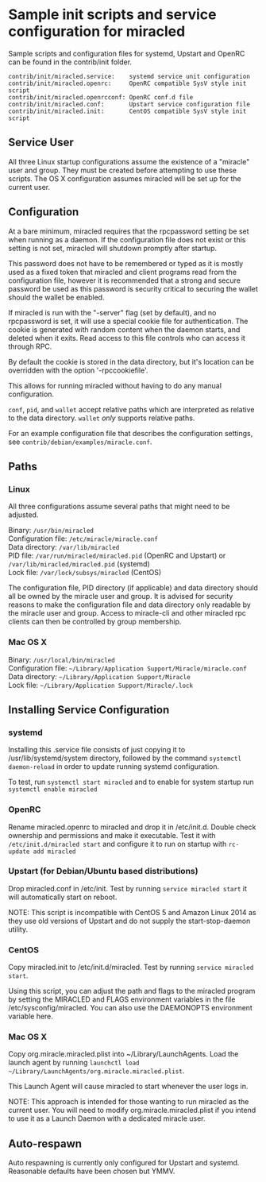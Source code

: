 Sample init scripts and service configuration for miracled
==========================================================

Sample scripts and configuration files for systemd, Upstart and OpenRC
can be found in the contrib/init folder.

    contrib/init/miracled.service:    systemd service unit configuration
    contrib/init/miracled.openrc:     OpenRC compatible SysV style init script
    contrib/init/miracled.openrcconf: OpenRC conf.d file
    contrib/init/miracled.conf:       Upstart service configuration file
    contrib/init/miracled.init:       CentOS compatible SysV style init script

Service User
---------------------------------

All three Linux startup configurations assume the existence of a "miracle" user
and group.  They must be created before attempting to use these scripts.
The OS X configuration assumes miracled will be set up for the current user.

Configuration
---------------------------------

At a bare minimum, miracled requires that the rpcpassword setting be set
when running as a daemon.  If the configuration file does not exist or this
setting is not set, miracled will shutdown promptly after startup.

This password does not have to be remembered or typed as it is mostly used
as a fixed token that miracled and client programs read from the configuration
file, however it is recommended that a strong and secure password be used
as this password is security critical to securing the wallet should the
wallet be enabled.

If miracled is run with the "-server" flag (set by default), and no rpcpassword is set,
it will use a special cookie file for authentication. The cookie is generated with random
content when the daemon starts, and deleted when it exits. Read access to this file
controls who can access it through RPC.

By default the cookie is stored in the data directory, but it's location can be overridden
with the option '-rpccookiefile'.

This allows for running miracled without having to do any manual configuration.

`conf`, `pid`, and `wallet` accept relative paths which are interpreted as
relative to the data directory. `wallet` *only* supports relative paths.

For an example configuration file that describes the configuration settings,
see `contrib/debian/examples/miracle.conf`.

Paths
---------------------------------

### Linux

All three configurations assume several paths that might need to be adjusted.

Binary:              `/usr/bin/miracled`  
Configuration file:  `/etc/miracle/miracle.conf`  
Data directory:      `/var/lib/miracled`  
PID file:            `/var/run/miracled/miracled.pid` (OpenRC and Upstart) or `/var/lib/miracled/miracled.pid` (systemd)  
Lock file:           `/var/lock/subsys/miracled` (CentOS)  

The configuration file, PID directory (if applicable) and data directory
should all be owned by the miracle user and group.  It is advised for security
reasons to make the configuration file and data directory only readable by the
miracle user and group.  Access to miracle-cli and other miracled rpc clients
can then be controlled by group membership.

### Mac OS X

Binary:              `/usr/local/bin/miracled`  
Configuration file:  `~/Library/Application Support/Miracle/miracle.conf`  
Data directory:      `~/Library/Application Support/Miracle`  
Lock file:           `~/Library/Application Support/Miracle/.lock`  

Installing Service Configuration
-----------------------------------

### systemd

Installing this .service file consists of just copying it to
/usr/lib/systemd/system directory, followed by the command
`systemctl daemon-reload` in order to update running systemd configuration.

To test, run `systemctl start miracled` and to enable for system startup run
`systemctl enable miracled`

### OpenRC

Rename miracled.openrc to miracled and drop it in /etc/init.d.  Double
check ownership and permissions and make it executable.  Test it with
`/etc/init.d/miracled start` and configure it to run on startup with
`rc-update add miracled`

### Upstart (for Debian/Ubuntu based distributions)

Drop miracled.conf in /etc/init.  Test by running `service miracled start`
it will automatically start on reboot.

NOTE: This script is incompatible with CentOS 5 and Amazon Linux 2014 as they
use old versions of Upstart and do not supply the start-stop-daemon utility.

### CentOS

Copy miracled.init to /etc/init.d/miracled. Test by running `service miracled start`.

Using this script, you can adjust the path and flags to the miracled program by
setting the MIRACLED and FLAGS environment variables in the file
/etc/sysconfig/miracled. You can also use the DAEMONOPTS environment variable here.

### Mac OS X

Copy org.miracle.miracled.plist into ~/Library/LaunchAgents. Load the launch agent by
running `launchctl load ~/Library/LaunchAgents/org.miracle.miracled.plist`.

This Launch Agent will cause miracled to start whenever the user logs in.

NOTE: This approach is intended for those wanting to run miracled as the current user.
You will need to modify org.miracle.miracled.plist if you intend to use it as a
Launch Daemon with a dedicated miracle user.

Auto-respawn
-----------------------------------

Auto respawning is currently only configured for Upstart and systemd.
Reasonable defaults have been chosen but YMMV.
